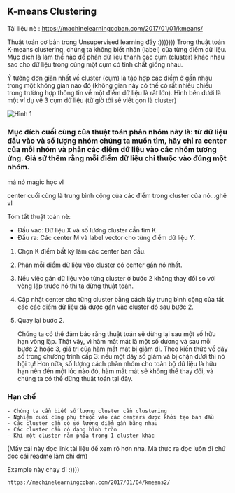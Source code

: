 ## K-means Clustering

Tài liệu nè : https://machinelearningcoban.com/2017/01/01/kmeans/

Thuật toán cơ bản trong Unsupervised learning đấy :)))))))
Trong thuật toán K-means clustering, chúng ta không biết nhãn (label) của từng điểm dữ liệu. Mục đích là làm thể nào để phân dữ liệu thành các cụm (cluster) khác nhau sao cho dữ liệu trong cùng một cụm có tính chất giống nhau.

Ý tưởng đơn giản nhất về cluster (cụm) là tập hợp các điểm ở gần nhau trong một không gian nào đó (không gian này có thể có rất nhiều chiều trong trường hợp thông tin về một điểm dữ liệu là rất lớn). Hình bên dưới là một ví dụ về 3 cụm dữ liệu (từ giờ tôi sẽ viết gọn là cluster)

![Hình 1](https://github.com/lacie-life/ML-basic/blob/master/Lesson4/img/figure_2.png?raw=true)

### Mục đích cuối cùng của thuật toán phân nhóm này là: từ dữ liệu đầu vào và số lượng nhóm chúng ta muốn tìm, hãy chỉ ra center của mỗi nhóm và phân các điểm dữ liệu vào các nhóm tương ứng. Giả sử thêm rằng mỗi điểm dữ liệu chỉ thuộc vào đúng một nhóm.

má nó magic học vl

center cuối cùng là trung bình cộng của các điểm trong cluster của nó...ghê vl

Tóm tắt thuật toán nè:
- Đầu vào: Dữ liệu X và số lượng cluster cần tìm K.
- Đầu ra: Các center M và label vector cho từng điểm dữ liệu Y.
1. Chọn K điểm bất kỳ làm các center ban đầu.
2. Phân mỗi điểm dữ liệu vào cluster có center gần nó nhất.
3. Nếu việc gán dữ liệu vào từng cluster ở bước 2 không thay đổi so với vòng lặp trước nó thì ta dừng thuật toán.
4. Cập nhật center cho từng cluster bằng cách lấy trung bình cộng của tất các các điểm dữ liệu đã được gán vào cluster đó sau bước 2.
5. Quay lại bước 2.

    Chúng ta có thể đảm bảo rằng thuật toán sẽ dừng lại sau một số hữu hạn vòng lặp. Thật vậy, vì hàm mất mát là một số dương và sau mỗi bước 2 hoặc 3, giá trị của hàm mất mát bị giảm đi. Theo kiến thức về dãy số trong chương trình cấp 3: nếu một dãy số giảm và bị chặn dưới thì nó hội tụ! Hơn nữa, số lượng cách phân nhóm cho toàn bộ dữ liệu là hữu hạn nên đến một lúc nào đó, hàm mất mát sẽ không thể thay đổi, và chúng ta có thể dừng thuật toán tại đây.

### Hạn chế
    - Chúng ta cần biết số lượng cluster cần clustering
    - Nghiệm cuối cùng phụ thuộc vào các centers được khởi tạo ban đầu
    - Các cluster cần có só lượng điểm gần bằng nhau
    - Các cluster cần có dạng hình tròn
    - Khi một cluster nằm phía trong 1 cluster khác
(Mấy cái này đọc link tài liệu để xem rõ hơn nha. Mà thực ra đọc luôn đi chứ đọc cái readme làm chi đm)

Example này chạy đi :))))

    https://machinelearningcoban.com/2017/01/04/kmeans2/

    

